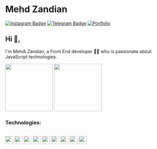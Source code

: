 # Mehd Zandian
[![Instagram Badge](https://img.shields.io/badge/-MyInstagram-red?style=flat-square&logo=instagram&logoColor=white)](https://www.instagram.com/_mehdizandi/)
[![Telegram Badge](https://img.shields.io/badge/-MyTelegram-blue?style=flat-square&logo=telegram&logoColor=white)](https://www.instagram.com/_mehdizandi/)
[![Portfolio](https://img.shields.io/badge/-MyPortfolio-blue?style=flat-square&logo=vercel&logoColor=white)](https://www.instagram.com/_mehdizandi/)

## Hi 👋, 
I'm Mehdi Zandian, a Front End developer 👨‍💻 who is passionate about JavaScript technologies. 

<p align="justify"> 
    <img
      height="150"
      src="https://github-readme-stats.vercel.app/api?username=Mehdi-Zandian&count_private=true&show_icons=true&custom_title=Github%20Status&show=issues&theme=radical"
    />
    <img
      height="150"
      src="https://github-readme-stats.vercel.app/api/top-langs/?username=Mehdi-Zandian&layout=compact&theme=radical" />
</p>

### Technologies:
<div style="display: inline_block"><br>
  <code><img height="25" src="https://cdn.jsdelivr.net/gh/devicons/devicon/icons/javascript/javascript-original.svg"></code>
  <code><img height="25" src="https://cdn.jsdelivr.net/gh/devicons/devicon/icons/react/react-original.svg"></code>
  <code><img height="25" src="https://cdn.jsdelivr.net/gh/devicons/devicon/icons/redux/redux-original.svg"></code>
  <code><img height="25" src="https://cdn.jsdelivr.net/gh/devicons/devicon/icons/webpack/webpack-original.svg"></code>
  <code><img height="25" src="https://cdn.jsdelivr.net/gh/devicons/devicon/icons/tailwindcss/tailwindcss-plain.svg"></code>
  <code><img height="25" src="https://cdn.jsdelivr.net/gh/devicons/devicon/icons/bootstrap/bootstrap-original.svg"></code>
  <code><img height="25" src="https://cdn.jsdelivr.net/gh/devicons/devicon/icons/sass/sass-original.svg"></code>
  <code><img height="25" src="https://cdn.jsdelivr.net/gh/devicons/devicon/icons/css3/css3-original.svg"></code>
  <code><img height="25" src="https://cdn.jsdelivr.net/gh/devicons/devicon/icons/html5/html5-original.svg"></code>
</div>
